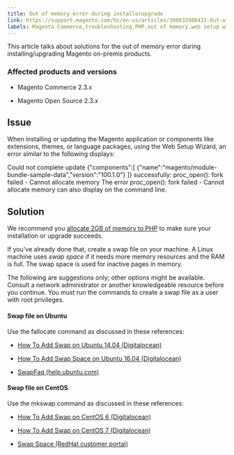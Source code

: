 ```yaml
---
title: Out of memory error during installorupgrade
link: https://support.magento.com/hc/en-us/articles/360032980432-Out-of-memory-error-during-install-upgrade
labels: Magento Commerce,troubleshooting,PHP,out of memory,web setup wizard,2.3.x,how to
---
```


This article talks about solutions for the out of memory error during installing/upgrading Magento on-premis products.

### Affected products and versions

* Magento Commerce 2.3.x

* Magento Open Source 2.3.x

## Issue

When installing or updating the Magento application or components like extensions, themes, or language packages, using the Web Setup Wizard, an error similar to the following displays:

Could not complete update {"components":[
{"name":"magento/module-bundle-sample-data","version":"100.1.0"}
]} successfully: proc\_open(): fork failed - Cannot allocate memory
The error proc\_open(): fork failed - Cannot allocate memory can also display on the command line.

## Solution

We recommend you [allocate 2GB of memory to PHP](https://devdocs.magento.com/guides/v2.3/install-gde/prereq/php-settings.html) to make sure your installation or upgrade succeeds.

If you've already done that, create a swap file on your machine. A Linux machine uses *swap space* if it needs more memory resources and the RAM is full. The swap space is used for inactive pages in memory.

The following are suggestions only; other options might be available. Consult a network administrator or another knowledgeable resource before you continue. You must run the commands to create a swap file as a user with root privileges.

#### Swap file on Ubuntu

Use the fallocate command as discussed in these references:

* [How To Add Swap on Ubuntu 14.04 (Digitalocean)](https://www.digitalocean.com/community/tutorials/how-to-add-swap-on-ubuntu-14-04)

* [How To Add Swap Space on Ubuntu 16.04 (Digitalocean)](https://www.digitalocean.com/community/tutorials/how-to-add-swap-space-on-ubuntu-16-04)

* [SwapFaq (help.ubuntu.com)](https://help.ubuntu.com/community/SwapFaq)

#### Swap file on CentOS

Use the mkswap command as discussed in these references:

* [How To Add Swap on CentOS 6 (Digitalocean)](https://www.digitalocean.com/community/tutorials/how-to-add-swap-on-centos-6)

* [How To Add Swap on CentOS 7 (Digitalocean)](https://www.digitalocean.com/community/tutorials/how-to-add-swap-on-centos-7)

* [Swap Space (RedHat customer portal)](https://access.redhat.com/documentation/en-US/Red_Hat_Enterprise_Linux/6/html/Storage_Administration_Guide/ch-swapspace.html)


